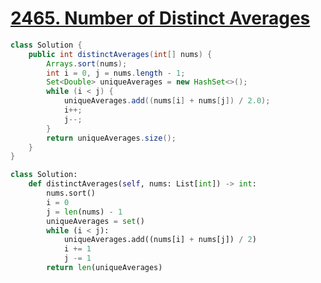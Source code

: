 # [2465. Number of Distinct Averages](https://leetcode.com/problems/number-of-distinct-averages/)

```java
class Solution {
    public int distinctAverages(int[] nums) {
        Arrays.sort(nums);
        int i = 0, j = nums.length - 1;
        Set<Double> uniqueAverages = new HashSet<>();
        while (i < j) {
            uniqueAverages.add((nums[i] + nums[j]) / 2.0);
            i++;
            j--;
        }
        return uniqueAverages.size();
    }
}
```

```python
class Solution:
    def distinctAverages(self, nums: List[int]) -> int:
        nums.sort()
        i = 0
        j = len(nums) - 1
        uniqueAverages = set()
        while (i < j):
            uniqueAverages.add((nums[i] + nums[j]) / 2)
            i += 1
            j -= 1
        return len(uniqueAverages)
```
